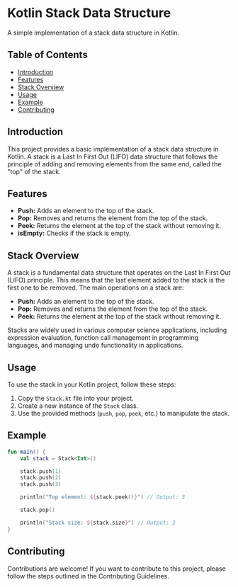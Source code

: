 # Kotlin Stack Data Structure

A simple implementation of a stack data structure in Kotlin.

## Table of Contents

- [Introduction](#introduction)
- [Features](#features)
- [Stack Overview](#stack-overview)
- [Usage](#usage)
- [Example](#example)
- [Contributing](#contributing)

## Introduction

This project provides a basic implementation of a stack data structure in Kotlin. A stack is a Last In First Out (LIFO) data structure that follows the principle of adding and removing elements from the same end, called the "top" of the stack.

## Features

- **Push:** Adds an element to the top of the stack.
- **Pop:** Removes and returns the element from the top of the stack.
- **Peek:** Returns the element at the top of the stack without removing it.
- **isEmpty:** Checks if the stack is empty.

## Stack Overview

A stack is a fundamental data structure that operates on the Last In First Out (LIFO) principle. This means that the last element added to the stack is the first one to be removed. The main operations on a stack are:

- **Push:** Adds an element to the top of the stack.
- **Pop:** Removes and returns the element from the top of the stack.
- **Peek:** Returns the element at the top of the stack without removing it.

Stacks are widely used in various computer science applications, including expression evaluation, function call management in programming languages, and managing undo functionality in applications.

## Usage

To use the stack in your Kotlin project, follow these steps:

1. Copy the `Stack.kt` file into your project.
2. Create a new instance of the `Stack` class.
3. Use the provided methods (`push`, `pop`, `peek`, etc.) to manipulate the stack.

## Example

```kotlin
fun main() {
    val stack = Stack<Int>()

    stack.push(1)
    stack.push(2)
    stack.push(3)

    println("Top element: ${stack.peek()}") // Output: 3

    stack.pop()

    println("Stack size: ${stack.size}") // Output: 2
}
```
## Contributing
Contributions are welcome! If you want to contribute to this project, please follow the steps outlined in the Contributing Guidelines.
